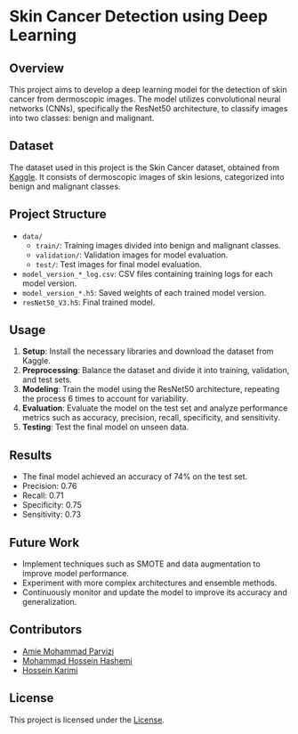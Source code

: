 # Skin Cancer Detection using Deep Learning

## Overview
This project aims to develop a deep learning model for the detection of skin cancer from dermoscopic images. The model utilizes convolutional neural networks (CNNs), specifically the ResNet50 architecture, to classify images into two classes: benign and malignant.

## Dataset
The dataset used in this project is the Skin Cancer dataset, obtained from [Kaggle](https://www.kaggle.com/amirmohammadparvizi/skin-canser-b584m584). It consists of dermoscopic images of skin lesions, categorized into benign and malignant classes.

## Project Structure
- `data/`
  - `train/`: Training images divided into benign and malignant classes.
  - `validation/`: Validation images for model evaluation.
  - `test/`: Test images for final model evaluation.
- `model_version_*_log.csv`: CSV files containing training logs for each model version.
- `model_version_*.h5`: Saved weights of each trained model version.
- `resNet50_V3.h5`: Final trained model.

## Usage
1. **Setup**: Install the necessary libraries and download the dataset from Kaggle.
2. **Preprocessing**: Balance the dataset and divide it into training, validation, and test sets.
3. **Modeling**: Train the model using the ResNet50 architecture, repeating the process 6 times to account for variability.
4. **Evaluation**: Evaluate the model on the test set and analyze performance metrics such as accuracy, precision, recall, specificity, and sensitivity.
5. **Testing**: Test the final model on unseen data.

## Results
- The final model achieved an accuracy of 74% on the test set.
- Precision: 0.76
- Recall: 0.71
- Specificity: 0.75
- Sensitivity: 0.73

## Future Work
- Implement techniques such as SMOTE and data augmentation to improve model performance.
- Experiment with more complex architectures and ensemble methods.
- Continuously monitor and update the model to improve its accuracy and generalization.

## Contributors
- [Amie Mohammad Parvizi](https://github.com/awrsha)
- [Mohammad Hossein Hashemi](https://github.com/MHosseinHashemi)
- [Hossein Karimi](https://github.com/)

## License
This project is licensed under the [License](https://github.com/MHosseinHashemi/Skin_Cancer#Apache-2.0-1-ov-file).
